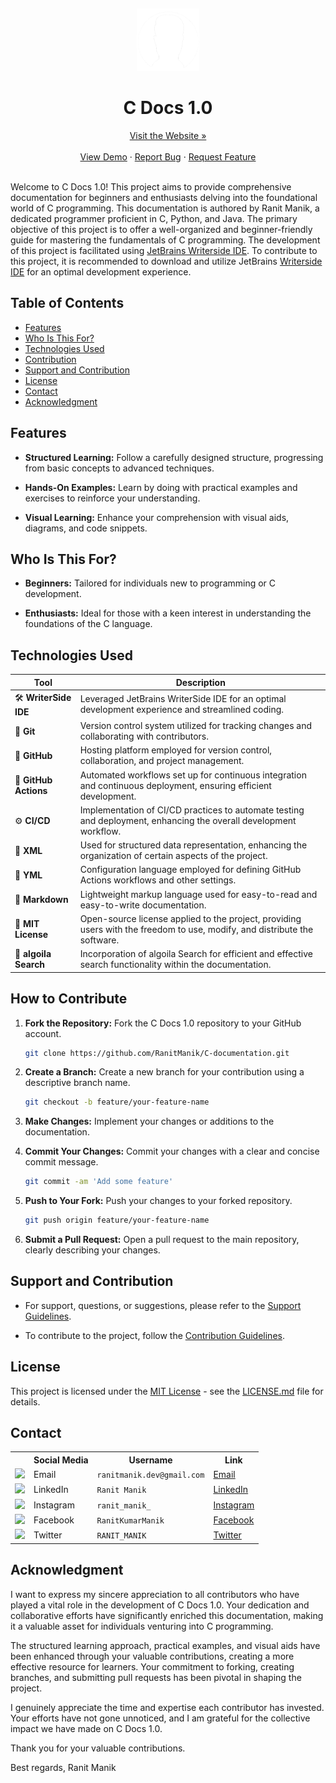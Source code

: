 <a name="readme-top"></a>
<br />
<div align="center">
  <a href="https://ranitmanik.github.io/C-documentation">
    <img src="Writerside/images/logo.png" alt="Logo" height="100px">
  </a>
<h1> C Docs 1.0
</h1>
<a href="https://ranitmanik.github.io/C-documentation">Visit the Website »</a>
<br >
  <br>
<a href="https://ranitmanik.github.io/C-documentation/">View Demo</a>
·
<a href=".github/ISSUE_TEMPLATE/bug_report.md">Report Bug</a>
·
<a href=".github/ISSUE_TEMPLATE/feature_request.md">Request Feature</a>
</div>
<br>

Welcome to C Docs 1.0! This project aims to provide comprehensive documentation for beginners and enthusiasts delving
into the foundational world of C programming.
This documentation is authored by Ranit Manik, a dedicated programmer proficient in C, Python, and Java. The primary
objective of this project is to offer a well-organized and beginner-friendly guide for mastering the fundamentals of C
programming. The development of this project is facilitated
using [JetBrains Writerside IDE](https://www.jetbrains.com/writerside/). To contribute to this project, it is
recommended to download and utilize JetBrains [Writerside IDE](https://www.jetbrains.com/writerside/) for an optimal
development experience.

## Table of Contents

- [Features](#features)
- [Who Is This For?](#who-is-this-for)
- [Technologies Used](#technologies-used)
- [Contribution](#how-to-contribute)
- [Support and Contribution](#support-and-contribution)
- [License](#license)
- [Contact](#contact)
- [Acknowledgment](#acknowledgment)

## Features

- **Structured Learning:** Follow a carefully designed structure, progressing from basic concepts to advanced
  techniques.

- **Hands-On Examples:** Learn by doing with practical examples and exercises to reinforce your understanding.

- **Visual Learning:** Enhance your comprehension with visual aids, diagrams, and code snippets.

## Who Is This For?

- **Beginners:** Tailored for individuals new to programming or C development.

- **Enthusiasts:** Ideal for those with a keen interest in understanding the foundations of the C language.


## Technologies Used

| Tool                                      | Description                                                                                                       |
| ----------------------------------------- | ------------------------------------------------------------------------------------------------------------------- |
| 🛠️ **WriterSide IDE**                     | Leveraged JetBrains WriterSide IDE for an optimal development experience and streamlined coding.                      |
| 🔄 **Git**                                | Version control system utilized for tracking changes and collaborating with contributors.                            |
| 🐙 **GitHub**                             | Hosting platform employed for version control, collaboration, and project management.                                 |
| 🤖 **GitHub Actions**                     | Automated workflows set up for continuous integration and continuous deployment, ensuring efficient development.      |
| ⚙️ **CI/CD**                              | Implementation of CI/CD practices to automate testing and deployment, enhancing the overall development workflow.  |
| 📄 **XML**                                | Used for structured data representation, enhancing the organization of certain aspects of the project.                |
| 📄 **YML**                                | Configuration language employed for defining GitHub Actions workflows and other settings.                              |
| 📝 **Markdown**                           | Lightweight markup language used for easy-to-read and easy-to-write documentation.                                     |
| 📜 **MIT License**                        | Open-source license applied to the project, providing users with the freedom to use, modify, and distribute the software. |
| 🔎 **algoila Search**                     | Incorporation of algoila Search for efficient and effective search functionality within the documentation.          |

## How to Contribute

1. **Fork the Repository:** Fork the C Docs 1.0 repository to your GitHub account.
   ```bash
   git clone https://github.com/RanitManik/C-documentation.git
   ```
2. **Create a Branch:** Create a new branch for your contribution using a descriptive branch name.

   ```bash
   git checkout -b feature/your-feature-name
   ```

3. **Make Changes:** Implement your changes or additions to the documentation.

4. **Commit Your Changes:** Commit your changes with a clear and concise commit message.

   ```bash
   git commit -am 'Add some feature'
   ```

5. **Push to Your Fork:** Push your changes to your forked repository.

   ```bash
   git push origin feature/your-feature-name
   ```

6. **Submit a Pull Request:** Open a pull request to the main repository, clearly describing your changes.

## Support and Contribution

- For support, questions, or suggestions, please refer to the [Support Guidelines](support.md).

- To contribute to the project, follow the [Contribution Guidelines](contribution.md).

## License

This project is licensed under the [MIT License](LICENSE) - see the [LICENSE.md](LICENSE) file for details.

## Contact

<table>
  <tr>
    <th></th>
    <th>Social Media</th>
    <th>Username</th>
    <th>Link</th>
  </tr>
  <tr>
    <td><img src="https://cdn4.iconfinder.com/data/icons/social-media-logos-6/512/112-gmail_email_mail-512.png" width="20" /></td>
    <td>Email</td>
    <td><code>ranitmanik.dev@gmail.com</code></td>
    <td><a href="mailto:ranitmanik.dev@gmail.com" target="_blank">Email</a></td>
  </tr>
  <tr>
    <td><img src="https://upload.wikimedia.org/wikipedia/commons/thumb/c/ca/LinkedIn_logo_initials.png/480px-LinkedIn_logo_initials.png" width="20" /></td>
    <td>LinkedIn</td>
    <td><code>Ranit Manik</code></td>
    <td><a href="https://www.linkedin.com/in/ranit-manik/" target="_blank">LinkedIn</a></td>
  </tr>
  <tr>
    <td><img src="https://upload.wikimedia.org/wikipedia/commons/thumb/a/a5/Instagram_icon.png/600px-Instagram_icon.png" width="20" /></td>
    <td>Instagram</td>
    <td><code>ranit_manik_</code></td>
    <td><a href="https://www.instagram.com/ranit_manik_/" target="_blank">Instagram</a></td>
  </tr>
  <tr>
    <td><img src="https://upload.wikimedia.org/wikipedia/commons/6/6c/Facebook_Logo_2023.png" width="20" /></td>
    <td>Facebook</td>
    <td><code>RanitKumarManik</code></td>
    <td><a href="https://www.facebook.com/RanitKumarManik/" target="_blank">Facebook</a></td>
  </tr>
  <tr>
    <td><img src="https://upload.wikimedia.org/wikipedia/commons/thumb/6/6f/Logo_of_Twitter.svg/512px-Logo_of_Twitter.svg.png" width="20" /></td>
    <td>Twitter</td>
    <td><code>RANIT_MANIK</code></td>
    <td><a href="https://twitter.com/RANIT_MANIK" target="_blank">Twitter</a></td>
  </tr>
</table>

## Acknowledgment

I want to express my sincere appreciation to all contributors who have played a vital role in the development of C Docs 1.0. Your dedication and collaborative efforts have significantly enriched this documentation, making it a valuable asset for individuals venturing into C programming.

The structured learning approach, practical examples, and visual aids have been enhanced through your valuable contributions, creating a more effective resource for learners. Your commitment to forking, creating branches, and submitting pull requests has been pivotal in shaping the project.

I genuinely appreciate the time and expertise each contributor has invested. Your efforts have not gone unnoticed, and I am grateful for the collective impact we have made on C Docs 1.0.

Thank you for your valuable contributions.

Best regards,
Ranit Manik
